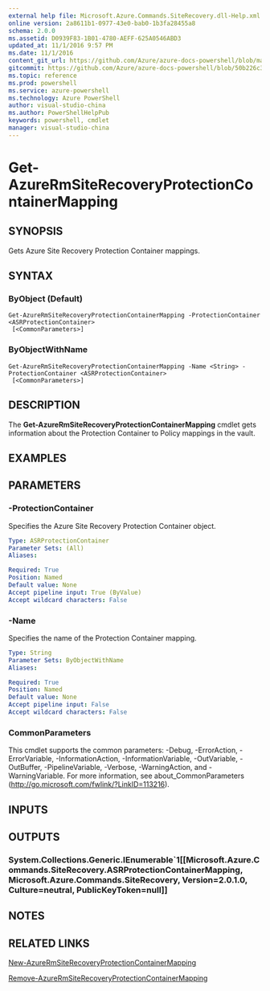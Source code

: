 ```yaml
---
external help file: Microsoft.Azure.Commands.SiteRecovery.dll-Help.xml
online version: 2a8611b1-0977-43e0-bab0-1b3fa28455a8
schema: 2.0.0
ms.assetid: D0939F83-1B01-4780-AEFF-625A0546ABD3
updated_at: 11/1/2016 9:57 PM
ms.date: 11/1/2016
content_git_url: https://github.com/Azure/azure-docs-powershell/blob/master/azureps-cmdlets-docs/ResourceManager/AzureRM.SiteRecovery/v3.1.0/Get-AzureRmSiteRecoveryProtectionContainerMapping.md
gitcommit: https://github.com/Azure/azure-docs-powershell/blob/50b226c3bc01309b65b424d0cf5725cefea50561/azureps-cmdlets-docs/ResourceManager/AzureRM.SiteRecovery/v3.1.0/Get-AzureRmSiteRecoveryProtectionContainerMapping.md
ms.topic: reference
ms.prod: powershell
ms.service: azure-powershell
ms.technology: Azure PowerShell
author: visual-studio-china
ms.author: PowerShellHelpPub
keywords: powershell, cmdlet
manager: visual-studio-china
---
```


# Get-AzureRmSiteRecoveryProtectionContainerMapping

## SYNOPSIS
Gets Azure Site Recovery Protection Container mappings.

## SYNTAX

### ByObject (Default)
```
Get-AzureRmSiteRecoveryProtectionContainerMapping -ProtectionContainer <ASRProtectionContainer>
 [<CommonParameters>]
```

### ByObjectWithName
```
Get-AzureRmSiteRecoveryProtectionContainerMapping -Name <String> -ProtectionContainer <ASRProtectionContainer>
 [<CommonParameters>]
```

## DESCRIPTION
The **Get-AzureRmSiteRecoveryProtectionContainerMapping** cmdlet gets information about the Protection Container to Policy mappings in the vault.

## EXAMPLES


## PARAMETERS

### -ProtectionContainer
Specifies the Azure Site Recovery Protection Container object.

```yaml
Type: ASRProtectionContainer
Parameter Sets: (All)
Aliases:

Required: True
Position: Named
Default value: None
Accept pipeline input: True (ByValue)
Accept wildcard characters: False
```

### -Name
Specifies the name of the Protection Container mapping.

```yaml
Type: String
Parameter Sets: ByObjectWithName
Aliases:

Required: True
Position: Named
Default value: None
Accept pipeline input: False
Accept wildcard characters: False
```

### CommonParameters
This cmdlet supports the common parameters: -Debug, -ErrorAction, -ErrorVariable, -InformationAction, -InformationVariable, -OutVariable, -OutBuffer, -PipelineVariable, -Verbose, -WarningAction, and -WarningVariable. For more information, see about_CommonParameters (http://go.microsoft.com/fwlink/?LinkID=113216).

## INPUTS

## OUTPUTS

### System.Collections.Generic.IEnumerable`1[[Microsoft.Azure.Commands.SiteRecovery.ASRProtectionContainerMapping, Microsoft.Azure.Commands.SiteRecovery, Version=2.0.1.0, Culture=neutral, PublicKeyToken=null]]

## NOTES

## RELATED LINKS

[New-AzureRmSiteRecoveryProtectionContainerMapping](xref:ResourceManager/AzureRM.SiteRecovery/v3.1.0/New-AzureRmSiteRecoveryProtectionContainerMapping.md)

[Remove-AzureRmSiteRecoveryProtectionContainerMapping](xref:ResourceManager/AzureRM.SiteRecovery/v3.1.0/Remove-AzureRmSiteRecoveryProtectionContainerMapping.md)
